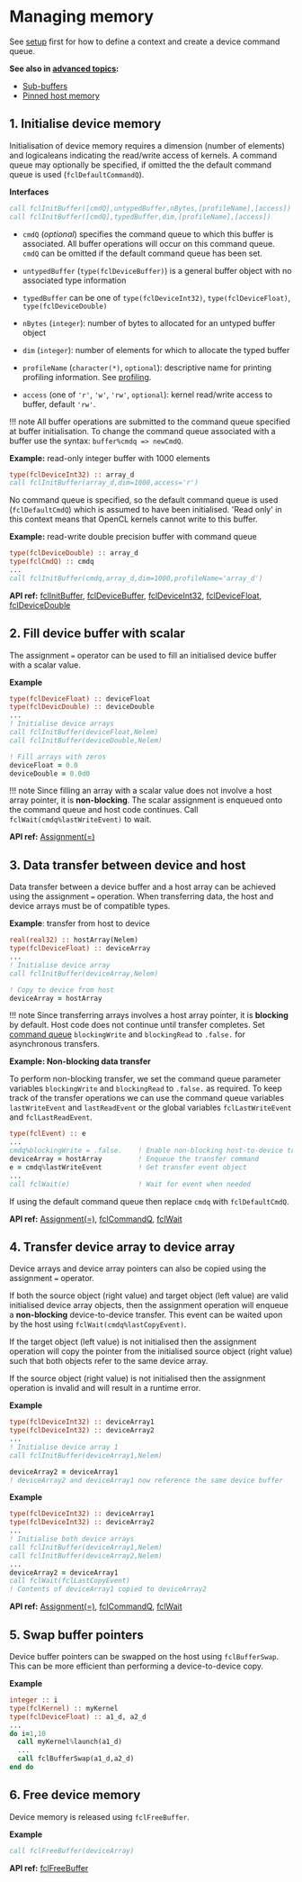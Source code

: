 # Managing memory

See [setup](../setup) first for how to define a context and create a device command queue.

__See also in [advanced topics](../advanced):__

* [Sub-buffers](../advanced#1-sub-buffers)
* [Pinned host memory](../advanced#2-pinned-host-memory)

## 1. Initialise device memory

Initialisation of device memory requires a dimension (number of elements) and logicaleans indicating the read/write access of kernels.
A command queue may optionally be specified, if omitted the the default command queue is used (`fclDefaultCommandQ`).


__Interfaces__
```fortran
call fclInitBuffer([cmdQ],untypedBuffer,nBytes,[profileName],[access])
call fclInitBuffer([cmdQ],typedBuffer,dim,[profileName],[access])
```

- `cmdQ` (*optional*) specifies the command queue to which this buffer is associated.
All buffer operations will occur on this command queue. `cmdQ` can be omitted if the default command queue has been set.

- `untypedBuffer` (`type(fclDeviceBuffer)`) is a general buffer object with no associated type information

- `typedBuffer` can be one of `type(fclDeviceInt32)`, `type(fclDeviceFloat)`, `type(fclDeviceDouble)`

- `nBytes` (`integer`): number of bytes to allocated for an untyped buffer object

- `dim` (`integer`): number of elements for which to allocate the typed buffer

- `profileName` (`character(*)`, `optional`): descriptive name for printing profiling information. See [profiling](../profiling).

- `access` (one of `'r'`, `'w'`, `'rw'`, `optional`): kernel read/write access to buffer, default `'rw'`.

!!! note
    All buffer operations are submitted to the command queue specified at buffer initialisation. To change the command
    queue associated with a buffer use the syntax: `buffer%cmdq => newCmdQ`.

__Example:__
read-only integer buffer with 1000 elements

```fortran
type(fclDeviceInt32) :: array_d
call fclInitBuffer(array_d,dim=1000,access='r')
```
No command queue is specified, so the default command queue is used (`fclDefaultCmdQ`) which is assumed to have been initialised.
'Read only' in this context means that OpenCL kernels cannot write to this buffer.

__Example:__
read-write double precision buffer with command queue

```fortran
type(fclDeviceDouble) :: array_d
type(fclCmdQ) :: cmdq
...
call fclInitBuffer(cmdq,array_d,dim=1000,profileName='array_d')
```

__API ref:__
[fclInitBuffer](https://lkedward.github.io/focal-api/interface/fclinitbuffer.html),
[fclDeviceBuffer](https://lkedward.github.io/focal-api/type/fcldevicebuffer.html),
[fclDeviceInt32](https://lkedward.github.io/focal-api/type/fcldeviceint32.html),
[fclDeviceFloat](https://lkedward.github.io/focal-api/type/fcldevicefloat.html),
[fclDeviceDouble](https://lkedward.github.io/focal-api/type/fcldevicedouble.html)



## 2. Fill device buffer with scalar

The assignment `=` operator can be used to fill an initialised device buffer with a scalar value.


__Example__
```fortran
type(fclDeviceFloat) :: deviceFloat
type(fclDevicDouble) :: deviceDouble
...
! Initialise device arrays
call fclInitBuffer(deviceFloat,Nelem)
call fclInitBuffer(deviceDouble,Nelem)

! Fill arrays with zeros
deviceFloat = 0.0
deviceDouble = 0.0d0
```

!!! note
    Since filling an array with a scalar value does not involve a host array pointer, it is __non-blocking__.
    The scalar assignment is enqueued onto the command queue and host code continues. Call `fclWait(cmdq%lastWriteEvent)` to wait.

__API ref:__
[Assignment(=)](https://lkedward.github.io/focal-api/interface/assignment%28%3D%29.html)

## 3. Data transfer between device and host

Data transfer between a device buffer and a host array can be achieved using the assignment `=` operation.
When transferring data, the host and device arrays must be of compatible types.



__Example__:
transfer from host to device

```fortran
real(real32) :: hostArray(Nelem)
type(fclDeviceFloat) :: deviceArray
...
! Initialise device array
call fclInitBuffer(deviceArray,Nelem)

! Copy to device from host
deviceArray = hostArray
```

!!! note
    Since transferring arrays involves a host array pointer, it is __blocking__ by default.
    Host code does not continue until transfer completes. Set [command queue](../setup#2-creating-a-command-queue) `blockingWrite` and `blockingRead` to `.false.` for asynchronous transfers.


__Example: Non-blocking data transfer__

To perform non-blocking transfer, we set the command queue parameter variables `blockingWrite` and `blockingRead` to `.false.` as required.
To keep track of the transfer operations we can use the command queue variables `lastWriteEvent` and `lastReadEvent` or the global variables `fclLastWriteEvent` and `fclLastReadEvent`.

```fortran
type(fclEvent) :: e
...
cmdq%blockingWrite = .false.    ! Enable non-blocking host-to-device transfers
deviceArray = hostArray         ! Enqueue the transfer command
e = cmdq%lastWriteEvent         ! Get transfer event object
...
call fclWait(e)                 ! Wait for event when needed
```

If using the default command queue then replace `cmdq` with `fclDefaultCmdQ`.

__API ref:__
[Assignment(=)](https://lkedward.github.io/focal-api/interface/assignment%28%3D%29.html),
[fclCommandQ](https://lkedward.github.io/focal-api/type/fclcommandq.html),
[fclWait](https://lkedward.github.io/focal-api/interface/fclwait.html)


## 4. Transfer device array to device array

Device arrays and device array pointers can also be copied using the assignment `=` operator.

If both the source object (right value) and target object (left value) are valid initialised device array objects,
then the assignment operation will enqueue a __non-blocking__ device-to-device transfer.
This event can be waited upon by the host using `fclWait(cmdq%lastCopyEvent)`.

If the target object (left value) is not initialised then the assignment operation will copy the pointer from the initialised source object (right value)
such that both objects refer to the same device array.

If the source object (right value) is not initialised then the assignment operation is invalid and will result in a runtime error.

__Example__

```fortran
type(fclDeviceInt32) :: deviceArray1
type(fclDeviceInt32) :: deviceArray2
...
! Initialise device array 1
call fclInitBuffer(deviceArray1,Nelem)

deviceArray2 = deviceArray1
! deviceArray2 and deviceArray1 now reference the same device buffer
```

__Example__

```fortran
type(fclDeviceInt32) :: deviceArray1
type(fclDeviceInt32) :: deviceArray2
...
! Initialise both device arrays
call fclInitBuffer(deviceArray1,Nelem)
call fclInitBuffer(deviceArray2,Nelem)
...
deviceArray2 = deviceArray1
call fclWait(fclLastCopyEvent)
! Contents of deviceArray1 copied to deviceArray2
```

__API ref:__
[Assignment(=)](https://lkedward.github.io/focal-api/interface/assignment%28%3D%29.html),
[fclCommandQ](https://lkedward.github.io/focal-api/type/fclcommandq.html),
[fclWait](https://lkedward.github.io/focal-api/interface/fclwait.html)


## 5. Swap buffer pointers

Device buffer pointers can be swapped on the host using `fclBufferSwap`.
This can be more efficient than performing a device-to-device copy.

__Example__

```fortran
integer :: i
type(fclKernel) :: myKernel
type(fclDeviceFloat) :: a1_d, a2_d
...
do i=1,10
  call myKernel%launch(a1_d)
  ...
  call fclBufferSwap(a1_d,a2_d)
end do

```

## 6. Free device memory

Device memory is released using `fclFreeBuffer`.

__Example__

```fortran
call fclFreeBuffer(deviceArray)
```

__API ref:__
[fclFreeBuffer](https://lkedward.github.io/focal-api/interface/fclfreebuffer.html)


